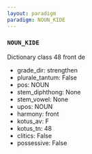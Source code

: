 ```yaml
---
layout: paradigm
paradigm: NOUN_KIDE
---
```

### ` NOUN_KIDE `

Dictionary class 48 front de
* grade_dir: strengthen
* plurale_tantum: False
* pos: NOUN
* stem_diphthong: None
* stem_vowel: None
* upos: NOUN
* harmony: front
* kotus_av: F
* kotus_tn: 48
* clitics: False
* possessive: False
